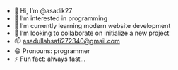 - 👋 Hi, I’m @asadik27
- 👀 I’m interested in programming 
- 🌱 I’m currently learning modern website development 
- 💞️ I’m looking to collaborate on initialize a new project 
- 📫 asadullahsafi272340@gmail.com
- 😄 Pronouns: programmer
- ⚡ Fun fact: always fast...

<!---
asadik27/asadik27 is a ✨ special ✨ repository because its `README.md` (this file) appears on your GitHub profile.
You can click the Preview link to take a look at your changes.
--->

